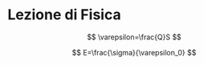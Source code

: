 # Lezione di Fisica

$$
\varepsilon=\frac{Q}S
$$

$$
E=\frac{\sigma}{\varepsilon_0}
$$


<!--stackedit_data:
eyJoaXN0b3J5IjpbMzg0MDIyMTg2XX0=
-->